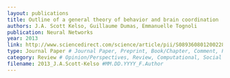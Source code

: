 ```yaml
---
layout: publications
title: Outline of a general theory of behavior and brain coordination
authors: J.A. Scott Kelso, Guillaume Dumas, Emmanuelle Tognoli
publication: Neural Networks
year: 2013
link: http://www.sciencedirect.com/science/article/pii/S0893608012002286
type: Journal Paper # Journal Paper, Preprint, Book/Chapter, Comment, Poster/Conference
category: Review # Opinion/Perspectives, Review, Computational, Social Cognitive and Affective Neuroscience, Experimental
filename: 2013_J.A.Scott-Kelso #MM.DD.YYYY_F.Author
---
```

